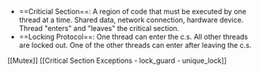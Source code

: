 - ==Criticial Section==: A region of code that must be executed by one thread at a time. Shared data, network connection, hardware device. Thread "enters" and "leaves" the critical section.
- ==Locking Protocol==: One thread can enter the c.s.  All other threads are locked out. One of the other threads can enter after leaving the c.s.

 
[[Mutex]]
[[Critical Section Exceptions - lock_guard - unique_lock]]